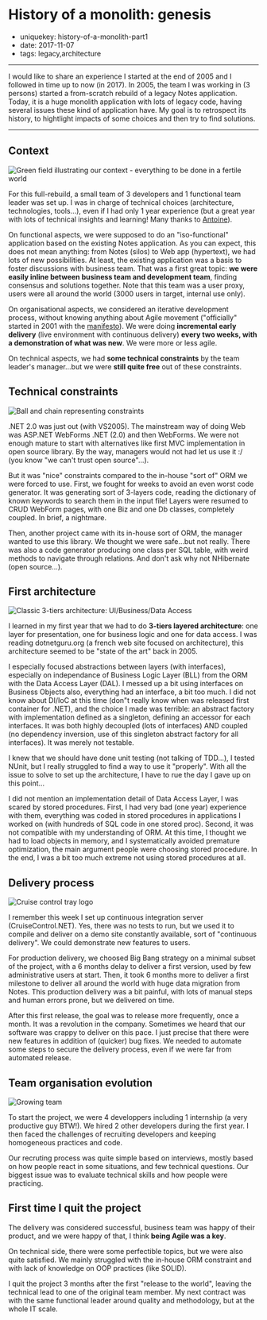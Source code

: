 History of a monolith: genesis
==============================

- uniquekey: history-of-a-monolith-part1
- date: 2017-11-07
- tags: legacy,architecture

-------------------------------

I would like to share an experience I started at the end of 2005 and I followed in time up to now (in 2017). In 2005, the team I was working in (3 persons) started a from-scratch rebuild of a legacy Notes application. Today, it is a huge monolith application with lots of legacy code, having several issues these kind of application have. My goal is to retrospect its history, to hightlight impacts of some choices and then try to find solutions.

-------------------------------

## Context

<img alt="Green field illustrating our context - everything to be done in a fertile world" src="/images/greenfield.jpg" class="img-float-right"/>

For this full-rebuild, a small team of 3 developers and 1 functional team leader was set up. I was in charge of technical choices (architecture, technologies, tools...), even if I had only 1 year experience (but a great year with lots of technical insights and learning! Many thanks to [Antoine](https://twitter.com/lamouetterieuse)).

On functional aspects, we were supposed to do an "iso-functional" application based on the existing Notes application. As you can expect, this does not mean anything: from Notes (silos) to Web app (hypertext), we had lots of new possibilities. At least, the existing application was a basis to foster discussions with business team. That was a first great topic: **we were easily inline between business team and development team**, finding consensus and solutions together. Note that this team was a user proxy, users were all around the world (3000 users in target, internal use only).

On organisational aspects, we considered an iterative development process, without knowing anything about Agile movement ("officially" started in 2001 with the [manifesto](http://agilemanifesto.org/)). We were doing **incremental early delivery** (live environment with continuous delivery) **every two weeks, with a demonstration of what was new**. We were more or less agile.

On technical aspects, we had **some technical constraints** by the team leader's manager...but we were **still quite free** out of these constraints.

## Technical constraints

<img alt="Ball and chain representing constraints" src="/images/ball-and-chain.jpg" class="img-float-left"/>

.NET 2.0 was just out (with VS2005). The mainstream way of doing Web was ASP.NET WebForms
.NET (2.0) and then WebForms. We were not enough mature to start with alternatives like first MVC implementation in open source library. By the way, managers would not had let us use it :/ (you know "we can't trust open source"...).

But it was "nice" constraints compared to the in-house "sort of" ORM we were forced to use. First, we fought for weeks to avoid an even worst code generator. It was generating sort of 3-layers code, reading the dictionary of known keywords to search them in the input file! Layers were resumed to CRUD WebForm pages, with one Biz and one Db classes, completely coupled. In brief, a nightmare.

Then, another project came with its in-house sort of ORM, the manager wanted to use this library. We thought we were safe...but not really. There was also a code generator producing one class per SQL table, with weird methods to navigate through relations. And don't ask why not NHibernate (open source...).

## First architecture

<img alt="Classic 3-tiers architecture: UI/Business/Data Access" src="/images/3-tier-arch.png" class="img-float-right"/>

I learned in my first year that we had to do **3-tiers layered architecture**: one layer for presentation, one for business logic and one for data access. I was reading dotnetguru.org (a french web site focused on architecture), this architecture seemed to be "state of the art" back in 2005.

I especially focused abstractions between layers (with interfaces), especially on independance of Business Logic Layer (BLL) from the ORM with the Data Access Layer (DAL). I messed up a bit using interfaces on Business Objects also, everything had an interface, a bit too much. I did not know about DI/IoC at this time (don"t really know when was released first container for .NET), and the choice I made was terrible: an abstract factory with implementation defined as a singleton, defining an accessor for each interfaces. It was both highly decoupled (lots of interfaces) AND coupled (no dependency inversion, use of this singleton abstract factory for all interfaces). It was merely not testable.

I knew that we should have done unit testing (not talking of TDD...), I tested NUnit, but I really struggled to find a way to use it "properly". With all the issue to solve to set up the architecture, I have to rue the day I gave up on this point...

I did not mention an implementation detail of Data Access Layer, I was scared by stored procedures. First, I had very bad (one year) experience with them, everything was coded in stored procedures in applications I worked on (with hundreds of SQL code in one stored proc). Second, it was not compatible with my understanding of ORM. At this time, I thought we had to load objects in memory, and I systematically avoided premature optimization, the main argument people were choosing stored procedure. In the end, I was a bit too much extreme not using stored procedures at all.

## Delivery process

<img alt="Cruise control tray logo" src="/images/cruisecontrol.net.png" class="img-float-left"/>

I remember this week I set up continuous integration server (CruiseControl.NET). Yes, there was no tests to run, but we used it to compile and deliver on a demo site constantly available, sort of "continuous delivery". We could demonstrate new features to users.

For production delivery, we choosed Big Bang strategy on a minimal subset of the project, with a 6 months delay to deliver a first version, used by few administrative users at start. Then, it took 6 months more to deliver a first milestone to deliver all around the world with huge data migration from Notes. This production delivery was a bit painful, with lots of manual steps and human errors prone, but we delivered on time.

After this first release, the goal was to release more frequently, once a month. It was a revolution in the company. Sometimes we heard that our software was crappy to deliver on this pace. I just precise that there were new features in addition of (quicker) bug fixes. We needed to automate some steps to secure the delivery process, even if we were far from automated release.

## Team organisation evolution

<img alt="Growing team" src="/images/growing-team.png" class="img-float-right"/>

To start the project, we were 4 developpers including 1 internship (a very productive guy BTW!). We hired 2 other developers during the first year. I then faced the challenges of recruiting developers and keeping homogeneous practices and code.

Our recruting process was quite simple based on interviews, mostly based on how people react in some situations, and few technical questions. Our biggest issue was to evaluate technical skills and how people were practicing.

## First time I quit the project

The delivery was considered successful, business team was happy of their product, and we were happy of that, I think **being Agile was a key**.

On technical side, there were some perfectible topics, but we were also quite satisfied. We mainly struggled with the in-house ORM constraint and with lack of knowledge on OOP practices (like SOLID).

I quit the project 3 months after the first "release to the world", leaving the technical lead to one of the original team member. My next contract was with the same functional leader around quality and methodology, but at the whole IT scale.
